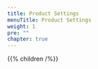 ```yaml
---
title: Product Settings
menuTitle: Product Settings
weight: 1
pre: ""
chapter: true
---
```


{{% children /%}}
